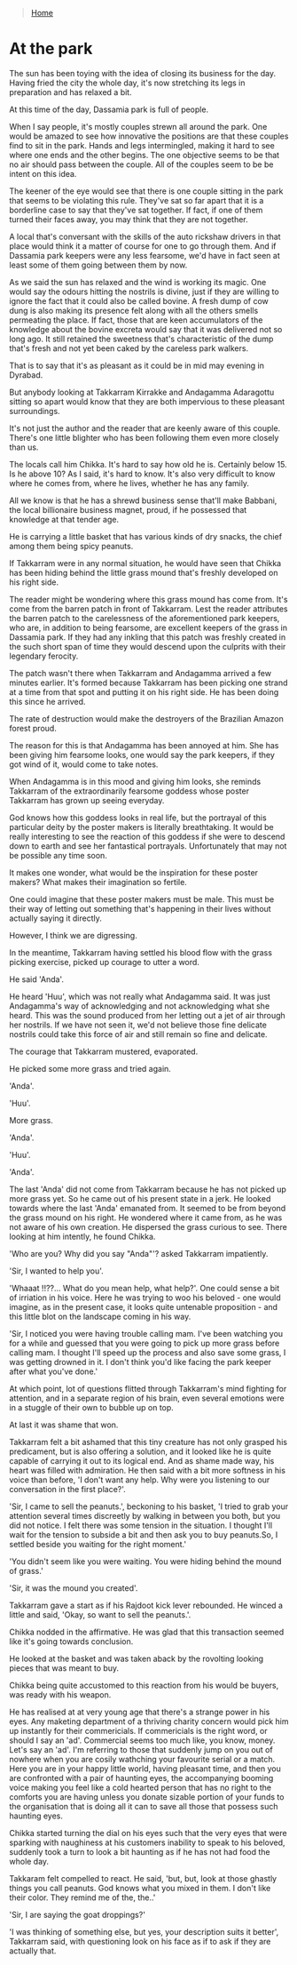 >[Home](../README.md)
# At the park

The sun has been toying with the idea of closing its business for the day.
Having fried the city the whole day, it's now stretching its legs in preparation and has relaxed a bit.

At this time of the day, Dassamia park is full of people.

When I say people, it's mostly couples strewn all around the park.
One would be amazed to see how innovative the positions are that these couples find to sit in the park.
Hands and legs intermingled, making it hard to see where one ends and the other begins.
The one objective seems to be that no air should pass between the couple.
All of the couples seem to be be intent on this idea.

The keener of the eye would see that there is one couple sitting in the park that seems to be violating this rule.
They've sat so far apart that it is a borderline case to say that they've sat together.
If fact, if one of them turned their faces away, you may think that they are not together.

A local that's conversant with the skills of the auto rickshaw drivers in that place would think it a matter of course for one to go through them.
And if Dassamia park keepers were any less fearsome, we'd have in fact seen at least some of them going between them by now.

As we said the sun has relaxed and the wind is working its magic.
One would say the odours hitting the nostrils is divine, just if they are willing to ignore the fact that it could also be called bovine.
A fresh dump of cow dung is also making its presence felt along with all the others smells permeating the place.
If fact, those that are keen accumulators of the knowledge about the bovine excreta would say that it was delivered not so long ago.
It still retained the sweetness that's characteristic of the dump that's fresh and not yet been caked by the careless park walkers.

That is to say that it's as pleasant as it could be in mid may evening in Dyrabad.

But anybody looking at Takkarram Kirrakke and Andagamma Adaragottu sitting so apart would know that they are both impervious to these pleasant surroundings.

It's not just the author and the reader that are keenly aware of this couple.
There's one little blighter who has been following them even more closely than us.

The locals call him Chikka.
It's hard to say how old he is.
Certainly below 15.
Is he above 10? As I said, it's hard to know.
It's also very difficult to know where he comes from, where he lives, whether he has any family.

All we know is that he has a shrewd business sense that'll make Babbani, the local billionaire business magnet, proud, if he possessed that knowledge at that tender age.

He is carrying a little basket that has various kinds of dry snacks, the chief among them being spicy peanuts.

If Takkarram were in any normal situation, he would have seen that Chikka has been hiding behind the little grass mound that's freshly developed on his right side.

The reader might be wondering where this grass mound has come from.
It's come from the barren patch in front of Takkarram.
Lest the reader attributes the barren patch to the carelessness of the aforementioned park keepers, who are, in addition to being fearsome, are excellent keepers of the grass in Dassamia park. If they had any inkling that this patch was freshly created in the such short span of time they would descend upon the culprits with their legendary ferocity.

The patch wasn't there when Takkarram and Andagamma arrived a few minutes earlier.
It's formed because Takkarram has been picking one strand at a time from that spot and putting it on his right side.
He has been doing this since he arrived.

The rate of destruction would make the destroyers of the Brazilian Amazon forest proud. 

The reason for this is that Andagamma has been annoyed at him.
She has been giving him fearsome looks, one would say the park keepers, if they got wind of it, would come to take notes.

When Andagamma is in this mood and giving him looks, she reminds Takkarram of the extraordinarily fearsome goddess whose poster Takkarram has grown up seeing everyday.

God knows how this goddess looks in real life, but the portrayal of this particular deity by the poster makers is literally breathtaking.
It would be really interesting to see the reaction of this goddess if she were to descend down to earth and see her fantastical portrayals.
Unfortunately that may not be possible any time soon.

It makes one wonder, what would be the inspiration for these poster makers? What makes their imagination so fertile.

One could imagine that these poster makers must be male.
This must be their way of letting out something that's happening in their lives without actually saying it directly.

However, I think we are digressing.

In the meantime, Takkarram having settled his blood flow with the grass picking exercise, picked up courage to utter a word.

He said 'Anda'.

He heard 'Huu', which was not really what Andagamma said. It was just Andagamma's way of acknowledging and not acknowledging what she heard. This was the sound produced from her letting out a jet of air through her nostrils. If we have not seen it, we'd not believe those fine delicate nostrils could take this force of air and still remain so fine and delicate.

The courage that Takkarram mustered, evaporated.

He picked some more grass and tried again.

'Anda'.

'Huu'.

More grass.

'Anda'.

'Huu'.

'Anda'.

The last 'Anda' did not come from Takkarram because he has not picked up more grass yet. 
So he came out of his present state in a jerk.
He looked towards where the last 'Anda' emanated from.
It seemed to be from beyond the grass mound on his right.
He wondered where it came from, as he was not aware of his own creation.
He dispersed the grass curious to see.
There looking at him intently, he found Chikka.

'Who are you? Why did you say "Anda"'? asked Takkarram impatiently.

'Sir, I wanted to help you'.

'Whaaat !!??... What do you mean help, what help?'. One could sense a bit of irriation in his voice. Here he was trying to woo his beloved - one would imagine, as in the present case, it looks quite untenable proposition -  and this little blot on the landscape coming in his way.

'Sir, I noticed you were having trouble calling mam. I've been watching you for a while and guessed that you were going to pick up more grass before calling mam. I thought I'll speed up the process and also save some grass, I was getting drowned in it. I don't think you'd like facing the park keeper after what you've done.'

At which point, lot of questions flitted through Takkarram's mind fighting for attention, and in a separate region of his brain, even several emotions were in a stuggle of their own to bubble up on top.  

At last it was shame that won. 

Takkarram felt a bit ashamed that this tiny creature has not only grasped his predicament, but is also offering a solution, and it looked like he is quite capable of carrying it out to its logical end. And as shame made way, his heart was filled with admiration. He then said with a bit more softness in his voice than before, 'I don't want any help. Why were you listening to our conversation in the first place?'.

'Sir, I came to sell the peanuts.', beckoning to his basket, 'I tried to grab your attention several times discreetly by walking in between you both, but you did not notice. I felt there was some tension in the situation. I thought I'll wait for the tension to subside a bit and  then ask you to buy peanuts.So, I settled beside you waiting for the right moment.'

'You didn't seem like you were waiting. You were hiding behind the mound of grass.'

'Sir, it was the mound you created'.

Takkarram gave a start as if his Rajdoot kick lever rebounded. He winced a little and said, 'Okay, so want to sell the peanuts.'.

Chikka nodded in the affirmative. He was glad that this transaction seemed like it's going towards conclusion.

He looked at the basket and was taken aback by the rovolting looking pieces that was meant to buy.

Chikka being quite accustomed to this reaction from his would be buyers, was ready with his weapon. 

He has realised at at very young age that there's a strange power in his eyes. Any maketing department of a thriving charity concern would pick him up instantly for their commericials. If commericials is the right word, or should I say an 'ad'. Commercial seems too much like, you know, money.
Let's say an 'ad'. I'm referring to those that suddenly jump on you out of nowhere when you are cosily wathching your favourite serial or a match. Here you are in your happy little world, having pleasant time, and then you are confronted with a pair of haunting eyes, the accompanying booming voice making you feel like a cold hearted person that has no right to the comforts you are having unless you donate sizable portion of your funds to the organisation that is doing all it can to save all those that possess such haunting eyes.

Chikka started turning the dial on his eyes such that the very eyes that were sparking with naughiness at his customers inability to speak to his beloved, suddenly took a turn to look a bit haunting as if he has not had food the whole day.

Takkaram felt compelled to react. He said, 'but, but, look at those ghastly things you call peanuts. God knows what you mixed in them. I don't like their color. They remind me of the, the..'

'Sir, I are saying the goat droppings?'

'I was thinking of something else, but yes, your description suits it better', Takkarram said, with questioning look on his face as if to ask if they are actually that.










